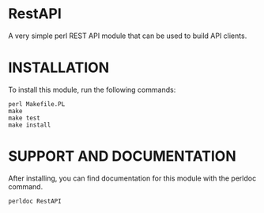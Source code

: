 # RestAPI
A very simple perl REST API module that can be used to build API clients.

# INSTALLATION

To install this module, run the following commands:

	perl Makefile.PL
	make
	make test
	make install

# SUPPORT AND DOCUMENTATION

After installing, you can find documentation for this module with the
perldoc command.

    perldoc RestAPI


